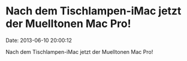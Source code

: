 Nach dem Tischlampen-iMac jetzt der Muelltonen Mac Pro!
=======================================================

Date: 2013-06-10 20:00:12

Nach dem Tischlampen-iMac jetzt der Muelltonen Mac Pro!
